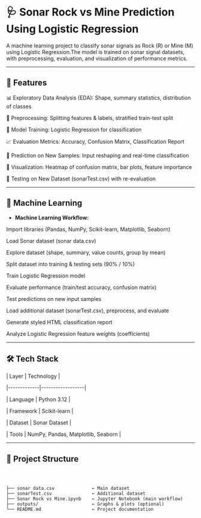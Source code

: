 

# 🩺 Sonar Rock vs Mine Prediction Using Logistic Regression







A machine learning project to classify sonar signals as Rock (R) or Mine (M) using Logistic Regression.The model is trained on sonar signal datasets, with preprocessing, evaluation, and visualization of performance metrics.



---







## 🚀 Features









📊 Exploratory Data Analysis (EDA): Shape, summary statistics, distribution of classes

🧮 Preprocessing: Splitting features & labels, stratified train-test split

🤖 Model Training: Logistic Regression for classification

📈 Evaluation Metrics: Accuracy, Confusion Matrix, Classification Report

🧪 Prediction on New Samples: Input reshaping and real-time classification

🔎 Visualization: Heatmap of confusion matrix, bar plots, feature importance

📂 Testing on New Dataset (sonarTest.csv) with re-evaluation





---







## 🧠 Machine Learning







- **Machine Learning Workflow:**  

Import libraries (Pandas, NumPy, Scikit-learn, Matplotlib, Seaborn)

Load Sonar dataset (sonar data.csv)

Explore dataset (shape, summary, value counts, group by mean)

Split dataset into training & testing sets (90% / 10%)

Train Logistic Regression model

Evaluate performance (train/test accuracy, confusion matrix)

Test predictions on new input samples

Load additional dataset (sonarTest.csv), preprocess, and evaluate

Generate styled HTML classification report

Analyze Logistic Regression feature weights (coefficients)



---







## 🛠️ Tech Stack







| Layer       | Technology       |



|-------------|------------------|



| Language    | Python 3.12 |



| Framework   | Scikit-learn |



| Dataset     | Sonar Dataset |



| Tools       | NumPy, Pandas, Matplotlib, Seaborn |







---







## 📁 Project Structure







```text



├── sonar data.csv              ← Main dataset
├── sonarTest.csv               ← Additional dataset
├── Sonar Rock vs Mine.ipynb    ← Jupyter Notebook (main workflow)
├── outputs/                    ← Graphs & plots (optional)
└── README.md                   ← Project documentation


